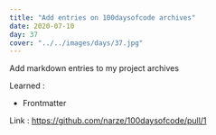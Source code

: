 ```yaml
---
title: "Add entries on 100daysofcode archives"
date: 2020-07-10
day: 37
cover: "../../images/days/37.jpg"
---
```


Add markdown entries to my project archives

Learned :
- Frontmatter

Link : https://github.com/narze/100daysofcode/pull/1
